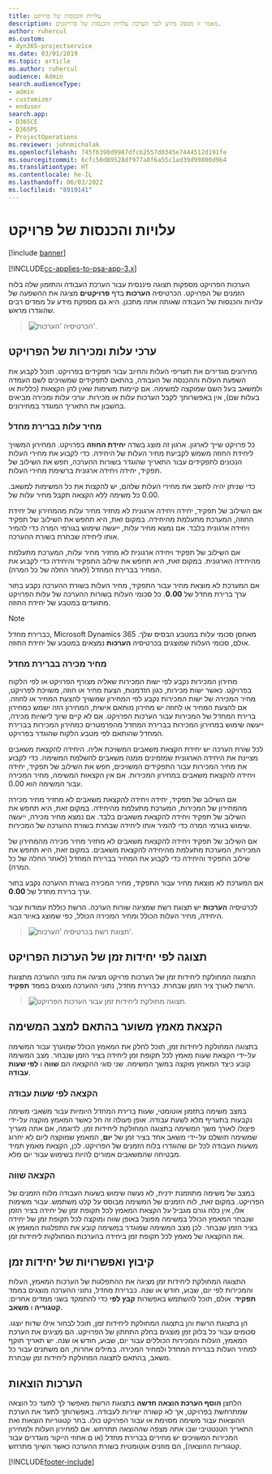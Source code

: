 ```yaml
---
title: עלויות והכנסות של פרויקט
description: מאמר זו מספק מידע לגבי הערכת עלויות והכנסות של פרויקטים.
author: ruhercul
ms.custom:
- dyn365-projectservice
ms.date: 03/01/2019
ms.topic: article
ms.author: ruhercul
audience: Admin
search.audienceType:
- admin
- customizer
- enduser
search.app:
- D365CE
- D365PS
- ProjectOperations
ms.reviewer: johnmichalak
ms.openlocfilehash: 745f6390d9987dfcb2557d0345e7444512d191fe
ms.sourcegitcommit: 6cfc50d89528df977a8f6a55c1ad39d99800d9b4
ms.translationtype: HT
ms.contentlocale: he-IL
ms.lasthandoff: 06/03/2022
ms.locfileid: "8919141"
---
```

# <a name="project-costs-and-revenue"></a>עלויות והכנסות של פרויקט

[!include [banner](../includes/psa-now-project-operations.md)]

[!INCLUDE[cc-applies-to-psa-app-3.x](../includes/cc-applies-to-psa-app-3x.md)]

הערכות הפרויקט מספקות תצוגה פיננסית עבור הערכת העבודה והתזמון שלה בלוח הזמנים של הפרויקט. הכרטיסיה **הערכות** בדף **פרויקטים** מציגה את ההשפעה של עלויות והכנסות של העבודה שאותה אתה מתכנן. היא גם מספקת מידע על ממדים רבים שהוגדרו מראש. 

> ![הכרטיסיה 'הערכות'.](media/project-5.png)

## <a name="cost-and-sales-values-of-the-project"></a>ערכי עלות ומכירות של הפרויקט

מחירונים מגדירים את תעריפי העלות והחיוב עבור תפקידים בפרויקט. תוכל לקבוע את השפעת העלות וההכנסה של העבודה, בהתאם לתפקידים שמשויכים לשם העמדה ולמשאב בעל השם שמוקצה למשימה. אם קיימות משימות שאין להן הקצאות (כלליות או בעלות שם), אין באפשרותך לקבל הערכות עלות או מכירות. ערכי עלות ומכירה מביאים בחשבון את התאריך המוגדר במחירונים.

### <a name="default-cost-price"></a>מחיר עלות בברירת מחדל  

כל פרויקט שייך לארגון. ארגון זה מוצג בשדה **‏‫יחידת החוזה‬** בפרויקט. המחירון המשויך ליחידת החוזה משמש לקביעת מחיר העלות של היחידה. כדי לקבוע את מחירי העלות הנכונים לתפקידים עבור התאריך שהוגדר בשורות ההערכה, חפש את השילוב של תפקיד, יחידה ויחידה ארגונית ברשימת מחירי העלות. 

כדי שניתן יהיה לחשב את מחירי העלות שלהם, יש להקצות את כל המשימות למשאב. כל משימה ללא הקצאה תקבל מחיר עלות של ‎0.00.

אם השילוב של תפקיד, יחידה ויחידה ארגונית לא מחזיר מחיר עלות מהמחירון של יחידת החוזה, המערכת מתעלמת מהיחידה. במקום זאת, היא תחפש את השילוב של תפקיד ויחידה ארגונית בלבד. אם נמצא מחיר עלות, ייעשה שימוש בגורמי המרה כדי להמיר אותו ליחידה שבחרת בשורת ההערכה.

אם השילוב של תפקיד ויחידה ארגונית לא מחזיר מחיר עלות, המערכת מתעלמת מהיחידה הארגונית. במקום זאת, היא תחפש את שילוב התפקיד והיחידה כדי לקבוע את המחיר בברירת המחדל (לאחר החלה של כל המרה).

אם המערכת לא מוצאת מחיר עבור התפקיד, מחיר העלות בשורת ההערכה נקבע בתור ערך ברירת מחדל של **0.00**. כל סכומי העלות בשורות ההערכה של עלות הפרויקט מתועדים במטבע של יחידת החוזה.

> [!NOTE]
> כברירת מחדל, Microsoft Dynamics 365 מאחסן סכומי עלות במטבע הבסיס שלך. אולם, סכומי העלות שמוצגים בכרטיסיה **הערכות** נמצאים במטבע של יחידת החוזה.  

### <a name="default-sales-price"></a>מחיר מכירה בברירת מחדל 

מחירון המכירות נקבע לפי ישות המכירות שאליה מצורף הפרויקט או לפי הלקוח בפרויקט. כאשר ישות מכירות, כגון הזדמנות, הצעת מחיר או חוזה, משויכת לפרויקט, מחיר המכירה של ישות המכירות נקבע לפי המחירון שמשויך להצעת המחיר או לחוזה. אם להצעת המחיר או לחוזה יש מחירון מותאם אישית, המחירון הזה ישמש כמחירון ברירת המחדל של המכירות עבור הערכות הפרויקט. אם לא קיים שיוך לישויות מכירה, ייעשה שימוש במחירון המכירות בברירת המחדל מהפרמטרים כמחירון המכירות בברירת המחדל שהותאם לפי מטבע הלקוח שהוגדר בפרויקט.

לכל שורת הערכה יש יחידת הקצאת משאבים המשויכת אליה. היחידה להקצאת משאבים מציינת את היחידה הארגונית שמזמינים ממנה משאבים להשלמת המשימה. כדי לקבוע את מחיר המכירות עבור התפקידים המשויכים, חפש את השילוב של תפקיד, יחידה ויחידה להקצאת משאבים במחירון המכירות. אם אין הקצאות המשימה, מחיר המכירה עבור המשימה הוא 0.00.

אם השילוב של תפקיד, יחידה ויחידה להקצאת משאבים לא מחזיר מחיר מכירה מהמחירון של המכירות, המערכת מתעלמת מהיחידה. במקום זאת, היא תחפש את השילוב של תפקיד ויחידה להקצאת משאבים בלבד. אם נמצא מחיר מכירה, ייעשה שימוש בגורמי המרה כדי להמיר אותו ליחידה שבחרת בשורת ההערכה של המכירות. 

אם השילוב של תפקיד ויחידה להקצאת משאבים לא מחזיר מחיר מכירה מהמחירון של המכירות, המערכת מתעלמת מהיחידה להקצאת משאבים. במקום זאת, היא תחפש את שילוב התפקיד והיחידה כדי לקבוע את המחיר בברירת המחדל (לאחר החלה של כל המרה).

אם המערכת לא מוצאת מחיר עבור התפקיד, מחיר המכירה בשורת ההערכה נקבע בתור ערך ברירת מחדל של **0.00**.

לכרטיסיה **הערכות** יש תצוגת רשת שמציגה שורות הערכה. הרשת כוללת עמודות עבור היחידה, מחיר העלות הכולל ומחיר המכירה הכולל, כפי שמוצג באיור הבא. 

> ![תצוגת רשת בכרטיסיה 'הערכות'.](media/project-6.png)

## <a name="time-phased-view-of-project-estimates"></a>תצוגה לפי יחידות זמן של הערכות הפרויקט

התצוגה המחולקת ליחידות זמן של הערכות פרויקט מציגה את נתוני ההערכה מתצוגת הרשת לאורך ציר הזמן שבחרת. כברירת מחדל, נתוני ההערכה מוצגים בממד **תפקיד**.

> ![תצוגה מחולקת ליחידות זמן עבור הערכות הפרויקט.](media/project-7.png)

## <a name="allocating-estimated-effort-based-on-the-task-mode"></a>הקצאת מאמץ משוער בהתאם למצב המשימה

בתצוגה המחולקת ליחידות זמן, תוכל לחלק את המאמץ הכולל שמוערך עבור המשימה על-ידי הקצאת שעות מאמץ לכל תקופת זמן ליחידה בציר הזמן שנבחר. מצב המשימה קובע כיצד המאמץ מוקצה במשך המשימה. שני סוגי ההקצאה הם **שווה** ו **לפי שעות עבודה**.

### <a name="work-hours-based-allocation"></a>הקצאה לפי שעות עבודה
 
במצב משימה בתזמון אוטומטי, שעות ברירת המחדל היומיות עבור משאבי משימה נקבעות בתעריף מלא לשעת עבודה. אופן פעולה זה חל כאשר המאמץ מוקצה על-ידי פיצולו לאורך משך המשימה בתצוגה המחולקת ליחידות זמן. לדוגמה, אם אתה מעריך שמשימה תושלם על-ידי משאב אחד בציר זמן של **יום**, המאמץ שמוקצה ליום לא יחרוג משעות העבודה לכל יום שהוגדרו בלוח הזמנים של הפרויקט. לכן, הקצאת מאמץ תמיד מבטיחה שהמשאבים אמורים להיות בשימוש עבור יום מלא.

### <a name="even-allocation"></a>הקצאה שווה

במצב של משימה מתוזמנת ידנית, לא נעשה שימוש בשעות העבודה מלוח הזמנים של הפרויקט. במקום זאת, לוח הזמנים של המשימה מבוסס על קלט משתמש. עבור משימות אלו, אין כלח גורם מגביל על הקצאת המאמץ לכל תקופת זמן של יחידה בציר הזמן שנבחר המאמץ הכולל במשימה מפוצל באופן שווה ומוקצה לכל תקופת זמן של יחידה בציר הזמן שנבחר. לכן מצב המשימה שמוגדר במשימה קובע את התפלגות המאמץ או את ההקצאה של מאמץ לכל תקופת זמן ביחידה בהערכות המחולקות ליחידות זמן.

## <a name="grouping-and-time-phasing-options"></a>קיבוץ ואפשרויות של יחידות זמן

התצוגה המחולקת ליחידות זמן מציגה את ההתפלגות של הערכות המאמץ, העלות והמכירות לפי יום, שבוע, חודש או שנה. כברירת מחדל, נתוני ההערכה מוצגים בממד **תפקיד**. אולם, תוכל להשתמש באפשרות **קבץ לפי** כדי להתמקד בשני ממדים אחרים: **קטגוריה** ו **משאב**.

הן בתצוגת הרשת והן בתצוגה המחולקת ליחידות זמן, תוכל לבחור אילו שדות יוצגו. סכומים עבור כל בלוק זמן מוצגים בחלק התחתון של הפרויקט. הם מציגים את הערכת המאמץ, העלות והמכירות הכוללים עבור יום, שבוע, חודש או שנה. יש תאריך תוקף למחיר העלות בברירת המחדל ולמחיר המכירה. במילים אחרות, הם משתנים עבור כל משאב, בהתאם לתצוגה המחולקת ליחידות זמן שבחרת.

## <a name="expense-estimates"></a>הערכות הוצאות

הלחצן **הוסף הערכת הוצאה חדשה‬** בתצוגת הרשת מאפשר לך לתעד כל הוצאה שמתרחשת בפרויקט, אך לא קשורה ישירות לעבודה. באפשרותך לתעד את הערכת ההוצאות עבור משימה מסוימת או עבור הפרויקט כולו. בחר קטגוריות הוצאות ואת התאריך הטנטטיבי שבו אתה מצפה שההוצאה תתרחש. אם למחירון העלות ולמחירון המכירות המשויכים יש מחירים בברירת מחדל (או ם אחוזי הייקור מוגדרים עבור קטגוריות ההוצאה), הם מוזנים אוטומטית בשורת ההערכה כאשר השיוך מתרחש.


[!INCLUDE[footer-include](../includes/footer-banner.md)]
